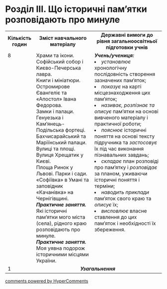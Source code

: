 <div id="hypercomments_widget" class="js-hypercomments-widget invisible"></div>

# Розділ ІII. Що історичні пам’ятки розповідають про минуле

<table>
  <tr>
    <td width="10%" align="center"><b>Кількість годин</b></td>  
    <td width="40%" align="center"><b>Зміст навчального матеріалу</b></td>
    <td width="50%" align="center"><b>Державні вимоги  до рівня загальноосвітньої підготовки учнів</b></td>
  </tr>
  <tr>
<td width="10%" style="vertical-align:top !important;">8</td>
    <td width="40%" style="vertical-align:top !important;">
Храми та ікони. Софійський собор і Києво-Печерська лавра.<br>
Книги і мініатюри. Остромирове Євангеліє та «Апостол» Івана Федорова.<br>
Замки і палаци. Генуезька і Кам’янець-Подільська фортеці. Бахчисарайський та Маріїнський палаци.<br>
Вулиці та площі. Вулиця Хрещатик у Києві. <br>
Площа Ринок у Львові. Парки і сади. «Софіївка» в Умані та заповідник «Качанівка» на Чернігівщині.<br>
<b><i>Практичне заняття.</i></b><br>
Які історичні пам’ятки мого міста (села), рідного краю розповідають про минуле.<br>
<b><i>Практичне заняття.</i></b><br>
Моя уявна подорож історичними місцями України.
</td>
    <td width="50%" style="vertical-align:top !important;">
<i><b>Учень/учениця:</b></i><br>
<li><i>установлює</i> хронологічну послідовність створення зазначених пам’яток;</li>
<li><i>показує</i> на карті місцезнаходження цих пам’яток;</li>
<li><i>називає, розпізнає та описує</i> пам’ятки на основі вивченого матеріалу і практичної роботи;</li>
<li><i>пояснює</i> історичні поняття на основі тексту підручника та <i>застосовує</i> їх під час виконання пізнавальних завдань;</li>
<li><i>складає</i> план розповіді про пам’ятку і <i>розповідає</i> за планом, уживаючи історичні поняття і терміни;</li>
<li><i>наводить приклади</i> пам’яток свого краю та <i>описує</i> їх;</li>
<li><i>висловлює</i> власне ставлення до цих пам’яток і необхідності їх збереження.</li>
</td>
  </tr>
<tr><td width="10%" style="vertical-align:top !important;">1</td>
<td colspan="2" align="center"><b><i>Узагальнення</i></b></td>
</tr>
</table>

<div class="js-hypercomments-container">
<a href="http://hypercomments.com" class="hc-link" title="comments widget">comments powered by HyperComments</a>
</div>